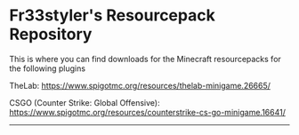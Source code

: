 # Fr33styler's Resourcepack Repository
This is where you can find downloads for the Minecraft resourcepacks for the following plugins

TheLab: https://www.spigotmc.org/resources/thelab-minigame.26665/

CSGO (Counter Strike: Global Offensive): https://www.spigotmc.org/resources/counterstrike-cs-go-minigame.16641/

-----------------------------
